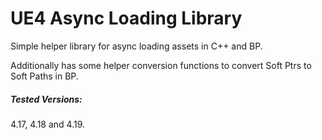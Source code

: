 # UE4 Async Loading Library

Simple helper library for async loading assets in C++ and BP. 

Additionally has some helper conversion functions to convert Soft Ptrs to Soft Paths in BP.



##### Tested Versions:

4.17, 4.18 and 4.19.

